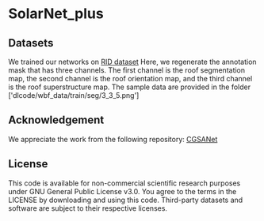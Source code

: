 # SolarNet_plus
## Datasets
We trained our networks on [RID dataset](https://mediatum.ub.tum.de/1655470) 
Here, we regenerate the annotation mask that has three channels. The first channel is the roof segmentation map, the second channel is the roof orientation map, and the third channel is the roof superstructure map. The sample data are provided in the folder ['dlcode/wbf_data/train/seg/3_3_5.png'] 
## Acknowledgement
We appreciate the work from the following repository: [CGSANet](https://github.com/MrChen18/CGSANet)
## License
This code is available for non-commercial scientific research purposes under GNU General Public License v3.0. You agree to the terms in the LICENSE by downloading and using this code. Third-party datasets and software are subject to their respective licenses.
